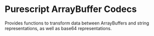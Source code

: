 # Purescript ArrayBuffer Codecs

Provides functions to transform data between ArrayBuffers and string representations, as well as base64 representations.
